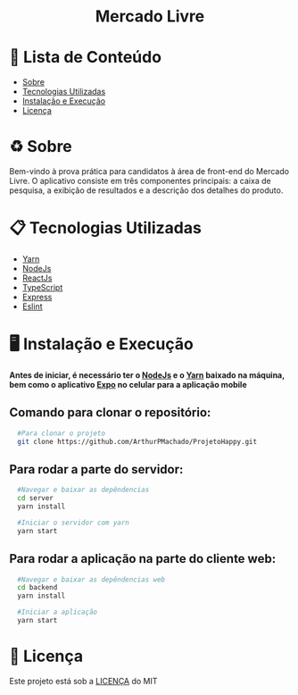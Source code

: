 <h1 align="center">
  Mercado Livre
</h1>

# :pushpin: Lista de Conteúdo

- [Sobre](#recycle-sobre)
- [Tecnologias Utilizadas](#clipboard-tecnologias-utilizadas)
- [Instalação e Execução](#desktop_computer-instalação-e-execução)
- [Licença](#scroll-licença)

# :recycle: Sobre

Bem-vindo à prova prática para candidatos à área de front-end do Mercado Livre.
O aplicativo consiste em três componentes principais: a caixa de pesquisa, a exibição de resultados e a descrição dos detalhes do produto.

# :clipboard: Tecnologias Utilizadas

- [Yarn](https://yarnpkg.com/)
- [NodeJs](https://nodejs.org/en/)
- [ReactJs](https://reactjs.org/)
- [TypeScript](https://www.typescriptlang.org/)
- [Express](https://expressjs.com/)
- [Eslint](https://eslint.org/)

# :desktop_computer: Instalação e Execução

**Antes de iniciar, é necessário ter o [NodeJs](https://nodejs.org/en/) e o [Yarn](https://yarnpkg.com/) baixado na máquina, bem como o aplicativo [Expo](https://expo.io/) no celular para a aplicação mobile**

## Comando para clonar o repositório:

```bash
  #Para clonar o projeto
  git clone https://github.com/ArthurPMachado/ProjetoHappy.git
```

## Para rodar a parte do servidor:

```bash
  #Navegar e baixar as depêndencias
  cd server
  yarn install

  #Iniciar o servidor com yarn
  yarn start
```

## Para rodar a aplicação na parte do cliente web:

```bash
  #Navegar e baixar as depêndencias web
  cd backend
  yarn install

  #Iniciar a aplicação
  yarn start
```

# :scroll: Licença

Este projeto está sob a [LICENÇA](https://opensource.org/licenses/MIT) do MIT
